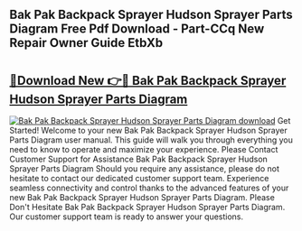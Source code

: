 ## Bak Pak Backpack Sprayer Hudson Sprayer Parts Diagram Free Pdf Download - Part-CCq New Repair Owner Guide EtbXb

# <h2><a href="http://dfqffa.blite.top/?on=Bak+Pak+Backpack+Sprayer+Hudson+Sprayer+Parts+Diagram">🔗Download New 👉🔴 Bak Pak Backpack Sprayer Hudson Sprayer Parts Diagram</a></h2>

[![Bak Pak Backpack Sprayer Hudson Sprayer Parts Diagram download](https://i.imgur.com/lujVjoI.png)](http://dfqffa.blite.top/?on=Bak+Pak+Backpack+Sprayer+Hudson+Sprayer+Parts+Diagram)
Get Started! Welcome to your new Bak Pak Backpack Sprayer Hudson Sprayer Parts Diagram user manual. This guide will walk you through everything you need to know to operate and maximize your experience. Please Contact Customer Support for Assistance Bak Pak Backpack Sprayer Hudson Sprayer Parts Diagram Should you require any assistance, please do not hesitate to contact our dedicated customer support team. Experience seamless connectivity and control thanks to the advanced features of your new Bak Pak Backpack Sprayer Hudson Sprayer Parts Diagram. Please Don't Hesitate Bak Pak Backpack Sprayer Hudson Sprayer Parts Diagram. Our customer support team is ready to answer your questions.
